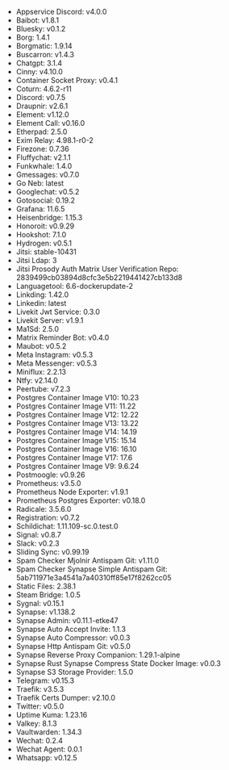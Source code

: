 * Appservice Discord: v4.0.0
* Baibot: v1.8.1
* Bluesky: v0.1.2
* Borg: 1.4.1
* Borgmatic: 1.9.14
* Buscarron: v1.4.3
* Chatgpt: 3.1.4
* Cinny: v4.10.0
* Container Socket Proxy: v0.4.1
* Coturn: 4.6.2-r11
* Discord: v0.7.5
* Draupnir: v2.6.1
* Element: v1.12.0
* Element Call: v0.16.0
* Etherpad: 2.5.0
* Exim Relay: 4.98.1-r0-2
* Firezone: 0.7.36
* Fluffychat: v2.1.1
* Funkwhale: 1.4.0
* Gmessages: v0.7.0
* Go Neb: latest
* Googlechat: v0.5.2
* Gotosocial: 0.19.2
* Grafana: 11.6.5
* Heisenbridge: 1.15.3
* Honoroit: v0.9.29
* Hookshot: 7.1.0
* Hydrogen: v0.5.1
* Jitsi: stable-10431
* Jitsi Ldap: 3
* Jitsi Prosody Auth Matrix User Verification Repo: 2839499cb03894d8cfc3e5b2219441427cb133d8
* Languagetool: 6.6-dockerupdate-2
* Linkding: 1.42.0
* Linkedin: latest
* Livekit Jwt Service: 0.3.0
* Livekit Server: v1.9.1
* Ma1Sd: 2.5.0
* Matrix Reminder Bot: v0.4.0
* Maubot: v0.5.2
* Meta Instagram: v0.5.3
* Meta Messenger: v0.5.3
* Miniflux: 2.2.13
* Ntfy: v2.14.0
* Peertube: v7.2.3
* Postgres Container Image V10: 10.23
* Postgres Container Image V11: 11.22
* Postgres Container Image V12: 12.22
* Postgres Container Image V13: 13.22
* Postgres Container Image V14: 14.19
* Postgres Container Image V15: 15.14
* Postgres Container Image V16: 16.10
* Postgres Container Image V17: 17.6
* Postgres Container Image V9: 9.6.24
* Postmoogle: v0.9.26
* Prometheus: v3.5.0
* Prometheus Node Exporter: v1.9.1
* Prometheus Postgres Exporter: v0.18.0
* Radicale: 3.5.6.0
* Registration: v0.7.2
* Schildichat: 1.11.109-sc.0.test.0
* Signal: v0.8.7
* Slack: v0.2.3
* Sliding Sync: v0.99.19
* Spam Checker Mjolnir Antispam Git: v1.11.0
* Spam Checker Synapse Simple Antispam Git: 5ab711971e3a4541a7a40310ff85e17f8262cc05
* Static Files: 2.38.1
* Steam Bridge: 1.0.5
* Sygnal: v0.15.1
* Synapse: v1.138.2
* Synapse Admin: v0.11.1-etke47
* Synapse Auto Accept Invite: 1.1.3
* Synapse Auto Compressor: v0.0.3
* Synapse Http Antispam Git: v0.5.0
* Synapse Reverse Proxy Companion: 1.29.1-alpine
* Synapse Rust Synapse Compress State Docker Image: v0.0.3
* Synapse S3 Storage Provider: 1.5.0
* Telegram: v0.15.3
* Traefik: v3.5.3
* Traefik Certs Dumper: v2.10.0
* Twitter: v0.5.0
* Uptime Kuma: 1.23.16
* Valkey: 8.1.3
* Vaultwarden: 1.34.3
* Wechat: 0.2.4
* Wechat Agent: 0.0.1
* Whatsapp: v0.12.5

